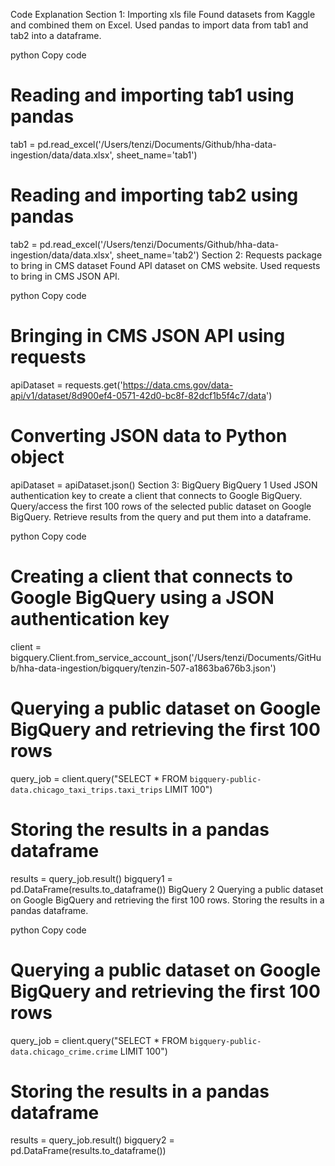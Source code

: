 Code Explanation
Section 1: Importing xls file
Found datasets from Kaggle and combined them on Excel.
Used pandas to import data from tab1 and tab2 into a dataframe.

python
Copy code
# Reading and importing tab1 using pandas
tab1 = pd.read_excel('/Users/tenzi/Documents/Github/hha-data-ingestion/data/data.xlsx', sheet_name='tab1')

# Reading and importing tab2 using pandas
tab2 = pd.read_excel('/Users/tenzi/Documents/Github/hha-data-ingestion/data/data.xlsx', sheet_name='tab2')
Section 2: Requests package to bring in CMS dataset
Found API dataset on CMS website.
Used requests to bring in CMS JSON API.

python
Copy code
# Bringing in CMS JSON API using requests
apiDataset = requests.get('https://data.cms.gov/data-api/v1/dataset/8d900ef4-0571-42d0-bc8f-82dcf1b5f4c7/data')

# Converting JSON data to Python object
apiDataset = apiDataset.json()
Section 3: BigQuery
BigQuery 1
Used JSON authentication key to create a client that connects to Google BigQuery. Query/access the first 100 rows of the selected public dataset on Google BigQuery. Retrieve results from the query and put them into a dataframe.

python
Copy code
# Creating a client that connects to Google BigQuery using a JSON authentication key
client = bigquery.Client.from_service_account_json('/Users/tenzi/Documents/GitHub/hha-data-ingestion/bigquery/tenzin-507-a1863ba676b3.json')

# Querying a public dataset on Google BigQuery and retrieving the first 100 rows
query_job = client.query("SELECT * FROM `bigquery-public-data.chicago_taxi_trips.taxi_trips` LIMIT 100")

# Storing the results in a pandas dataframe
results = query_job.result()
bigquery1 = pd.DataFrame(results.to_dataframe())
BigQuery 2
Querying a public dataset on Google BigQuery and retrieving the first 100 rows. Storing the results in a pandas dataframe.

python
Copy code
# Querying a public dataset on Google BigQuery and retrieving the first 100 rows
query_job = client.query("SELECT * FROM `bigquery-public-data.chicago_crime.crime` LIMIT 100")

# Storing the results in a pandas dataframe
results = query_job.result()
bigquery2 = pd.DataFrame(results.to_dataframe())
